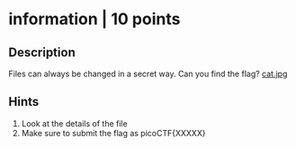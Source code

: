 # information | 10 points

## Description

Files can always be changed in a secret way. Can you find the flag? [cat.jpg](https://mercury.picoctf.net/static/d1375e383810d8d957c04eef9e345732/cat.jpg)

## Hints

1. Look at the details of the file
2. Make sure to submit the flag as picoCTF{XXXXX}
